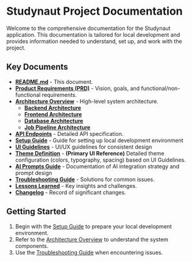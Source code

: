 # Studynaut Project Documentation

Welcome to the comprehensive documentation for the Studynaut application. This documentation is tailored for local development and provides information needed to understand, set up, and work with the project.

## Key Documents

*   **[README.md](README.md)** - This document.
*   **[Product Requirements (PRD)](PRD.md)** - Vision, goals, and functional/non-functional requirements.
*   **[Architecture Overview](ARCHITECTURE.md)** - High-level system architecture.
    *   **[Backend Architecture](backend.md)**
    *   **[Frontend Architecture](frontend.md)**
    *   **[Database Architecture](database.md)**
    *   **[Job Pipeline Architecture](job-pipeline.md)**
*   **[API Endpoints](api-endpoints.md)** - Detailed API specification.
*   **[Setup Guide](mdc:setup.md)** - Guide for setting up local development environment
*   **[UI Guidelines](mdc:ui-guidelines.mdc)** - UI/UX guidelines for consistent design
*   **[Theme Definition](mdc:theme.md)** - **(Primary UI Reference)** Detailed theme configuration (colors, typography, spacing) based on UI Guidelines.
*   **[AI Prompts Guide](mdc:ai-prompts.md)** - Documentation of AI integration strategy and prompt design
*   **[Troubleshooting Guide](troubleshooting.md)** - Solutions for common issues.
*   **[Lessons Learned](lessons-learned.md)** - Key insights and challenges.
*   **[Changelog](CHANGELOG.md)** - Record of significant changes.

## Getting Started

1.  Begin with the [Setup Guide](setup.md) to prepare your local development environment.
2.  Refer to the [Architecture Overview](ARCHITECTURE.md) to understand the system components.
3.  Use the [Troubleshooting Guide](troubleshooting.md) when encountering issues. 